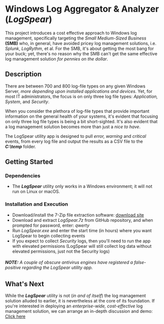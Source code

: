 # Windows Log Aggregator & Analyzer (_LogSpear_)

This project introduces a cost effective approach to Windows log management, specifically targeting the _Small Medium-Sized Business_ **(SMB)** who, in general, have avoided pricey log management solutions, i.e. _Splunk_, _LogRythm_, et al. For the SMB, it's about getting the most bang for your buck; yet, there's no reason why the SMB can't get the same effective log management solution _for pennies on the dollar_.

## Description

There are between 700 and 800 log-file types on any given Windows Server, _more depending upon installed applications and devices_. Yet, for most IT administrators, the focus is on only three log file types: _Application, System_, and _Security_. 

When you consider the plethora of log-file types that provide important information on the general health of your systems, it's evident that focusing on only three log file types is being a bit short-sighted. It's also evident that a log management solution becomes more than just a _nice to have_.

The LogSpear utility app is designed to pull _error, warning_ and _critical_ events, from every log file and output the results as a CSV file to the **_C:\temp_** folder.


## Getting Started

### Dependencies

+ The **_LogSpear_** utility only works in a Windows environment; it will not run on Linux or macOS.

### Installation and Execution

+ Download/install the 7-Zip file extraction software: [download site](https://www.7-zip.org/download.html)
+ Download and extract _LogSpear.7z_ from GitHub repository, and when prompted for password, enter: _qwerty_
+ Run _LogSpear.exe_ and enter the start time (in hours) where you want LogSpear to begin collecting events
+ If you expect to collect _Security_ logs, then you'll need to run the app with elevated permissions (LogSpear will still collect log data without elevated permissions, just not the Security logs)

###### **NOTE:** A couple of obscure antivirus engines have registered a false-positive regarding the LogSpear utility app.

## What's Next

While the **_LogSpear_** utility is not (_in and of itself_) the log management solution alluded to earlier, it is nevertheless at the core of its foundation. If you're interested in deploying an _enterprise-wide, cost-effective_ log management solution, we can arrange an in-depth discussion and demo: [Click here](mailto:peter@variacom.com)
